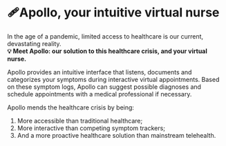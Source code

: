 # :adhesive_bandage:Apollo, your intuitive virtual nurse 	
In the age of a pandemic, limited access to healthcare is our current, devastating reality. <br>
**:bulb: Meet Apollo: our solution to this healthcare crisis, and your virtual nurse.**

Apollo provides an intuitive interface that listens, documents and categorizes your symptoms during interactive virtual appointments. Based on these symptom logs, Apollo can suggest possible diagnoses and schedule appointments with a medical professional if necessary.

Apollo mends the healthcare crisis by being: 
1. More accessible than traditional healthcare;
2. More interactive than competing symptom trackers;
3. And a more proactive healthcare solution than mainstream telehealth.


